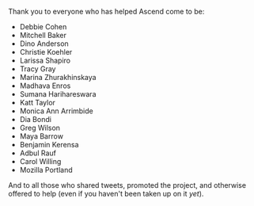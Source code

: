 Thank you to everyone who has helped Ascend come to be:

* Debbie Cohen
* Mitchell Baker
* Dino Anderson
* Christie Koehler
* Larissa Shapiro
* Tracy Gray
* Marina Zhurakhinskaya
* Madhava Enros
* Sumana Harihareswara
* Katt Taylor
* Monica Ann Arrimbide
* Dia Bondi
* Greg Wilson
* Maya Barrow
* Benjamin Kerensa
* Adbul Rauf
* Carol Willing
* Mozilla Portland


And to all those who shared tweets, promoted the project, and otherwise offered to help (even if you haven't been taken up on it *yet*).


